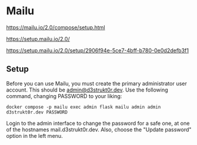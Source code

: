 # Mailu

https://mailu.io/2.0/compose/setup.html

https://setup.mailu.io/2.0/

https://setup.mailu.io/2.0/setup/2906f94e-5ce7-4bff-b780-0e0d2defb3f1

## Setup

Before you can use Mailu, you must create the primary administrator user account. This should be admin@d3strukt0r.dev. Use the following command, changing PASSWORD to your liking:

```shell
docker compose -p mailu exec admin flask mailu admin admin d3strukt0r.dev PASSWORD
```

Login to the admin interface to change the password for a safe one, at one of the hostnames mail.d3strukt0r.dev. Also, choose the "Update password" option in the left menu.

